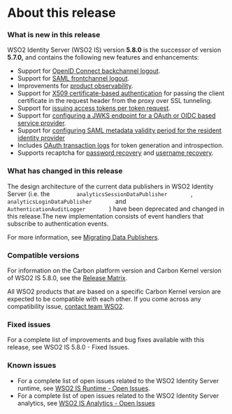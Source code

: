# About this release

### What is new in this release

WSO2 Identity Server (WSO2 IS) version **5.8.0** is the successor of
version **5.7.0,** and contains the following new features and
enhancements:

-   Support for [OpenID Connect backchannel
    logout](../../using-wso2-identity-server/openid-connect-single-logout).
-   Support for [SAML frontchannel
    logout](../../tutorials/configuring-SAML-2.0-Web-SSO/).
-   Improvements for [product
    observability](../../using-wso2-identity-server/working-with-product-observability).
-   Support for [X509 certificate-based
    authentication](../../connectors/configuring-x509-authenticator-with-ssl-termination)
    for passing the client certificate in the request header from the
    proxy over SSL tunneling.
-   Support for [issuing access tokens per token
    request](../../using-wso2-identity-server/issuing-new-tokens-per-request).
-   Support for [configuring a JWKS endpoint for a OAuth or OIDC based
    service provider](../../using-wso2-identity-server/private-key-jwt-client-authentication-for-oidc).
-   Support for [configuring SAML metadata validity period for the
    resident identity provider](../../using-wso2-identity-server/adding-and-configuring-an-identity-provider/#exporting-saml2-metadata-of-the-resident-idP)
-   Includes [OAuth transaction logs](../../using-wso2-identity-server/oauth-transaction-logs) for
    token generation and introspection.
-   Supports recaptcha for [password recovery](../../using-wso2-identity-server/configuring-reCaptcha-for-password-recovery) and
    [username recovery](../../using-wso2-identity-server/configuring-reCaptcha-for-username-recovery).

### What has changed in this release

The design architecture of the current data publishers in WSO2 Identity
Server (i.e. the `         analyticsSessionDataPublisher        ` ,
`         analyticsLoginDataPublisher        ` and
`         AuthenticationAuditLogger        ` ) have been deprecated and
changed in this release.The new implementation consists of event
handlers that subscribe to authentication events.

For more information, see [Migrating Data
Publishers](../../using-wso2-identity-server/migrating-data-publishers).

### Compatible versions

For information on the Carbon platform version and Carbon Kernel version
of WSO2 IS 5.8.0, see the [Release
Matrix](https://wso2.com/products/carbon/release-matrix/).

All WSO2 products that are based on a specific Carbon Kernel version are
expected to be compatible with each other. If you come across any
compatibility issue, [contact team WSO2](https://wso2.com/contact/).

### Fixed issues

For a complete list of improvements and bug fixes available with this
release, see WSO2 IS 5.8.0 - Fixed Issues.

### Known issues

-   For a complete list of open issues related to the WSO2 Identity
    Server runtime, see [WSO2 IS Runtime - Open
    Issues](https://github.com/wso2/product-is/issues).
-   For a complete list of open issues related to the WSO2 Identity
    Server analytics, see [WSO2 IS Analytics - Open
    Issues](https://github.com/wso2/analytics-is/issues)
